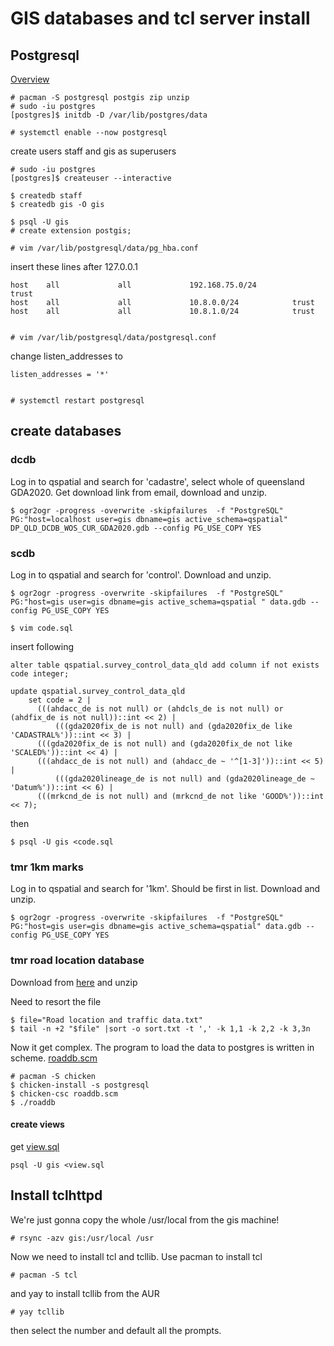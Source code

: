 [modeline]: # ( vim: set ft=markdown sts=4 sw=4 et : )

# GIS databases and tcl server install


## Postgresql


[Overview](https://wiki.archlinux.org/title/PostgreSQL)

    # pacman -S postgresql postgis zip unzip
    # sudo -iu postgres
    [postgres]$ initdb -D /var/lib/postgres/data

    # systemctl enable --now postgresql

create users staff and gis as superusers

    # sudo -iu postgres
    [postgres]$ createuser --interactive

    $ createdb staff
    $ createdb gis -O gis

    $ psql -U gis
    # create extension postgis;

    # vim /var/lib/postgresql/data/pg_hba.conf

insert these lines after 127.0.0.1

    host    all             all             192.168.75.0/24            trust
    host    all             all             10.8.0.0/24            trust
    host    all             all             10.8.1.0/24            trust

    
    # vim /var/lib/postgresql/data/postgresql.conf

change listen_addresses to

    listen_addresses = '*'
    
    
    # systemctl restart postgresql

## create databases

### dcdb

Log in to qspatial and search for 'cadastre', select whole of queensland GDA2020. Get download link from email, download and unzip.

    $ ogr2ogr -progress -overwrite -skipfailures  -f "PostgreSQL" PG:"host=localhost user=gis dbname=gis active_schema=qspatial" DP_QLD_DCDB_WOS_CUR_GDA2020.gdb --config PG_USE_COPY YES

### scdb

Log in to qspatial and search for 'control'.  Download and unzip.

    $ ogr2ogr -progress -overwrite -skipfailures  -f "PostgreSQL" PG:"host=gis user=gis dbname=gis active_schema=qspatial " data.gdb --config PG_USE_COPY YES 

    $ vim code.sql

insert following

    alter table qspatial.survey_control_data_qld add column if not exists code integer;

    update qspatial.survey_control_data_qld
        set code = 2 |
	      (((ahdacc_de is not null) or (ahdcls_de is not null) or (ahdfix_de is not null))::int << 2) |
              (((gda2020fix_de is not null) and (gda2020fix_de like 'CADASTRAL%'))::int << 3) |
	      (((gda2020fix_de is not null) and (gda2020fix_de not like 'SCALED%'))::int << 4) |
	      (((ahdacc_de is not null) and (ahdacc_de ~ '^[1-3]'))::int << 5) |
              (((gda2020lineage_de is not null) and (gda2020lineage_de ~ 'Datum%'))::int << 6) |
	      (((mrkcnd_de is not null) and (mrkcnd_de not like 'GOOD%'))::int << 7);

then

    $ psql -U gis <code.sql

### tmr 1km marks


Log in to qspatial and search for '1km'. Should be first in list.  Download and unzip.

    $ ogr2ogr -progress -overwrite -skipfailures  -f "PostgreSQL" PG:"host=gis user=gis dbname=gis active_schema=qspatial" data.gdb --config PG_USE_COPY YES


### tmr road location database

Download from [here](https://www.data.qld.gov.au/dataset/road-location-and-traffic-data/resource/daab3617-077f-450a-a1c0-57c26d8ba47c) and unzip

Need to resort the file

    $ file="Road location and traffic data.txt"
    $ tail -n +2 "$file" |sort -o sort.txt -t ',' -k 1,1 -k 2,2 -k 3,3n

Now it get complex.  The program to load the data to postgres is written in scheme. [roaddb.scm](https://github.com/pdean/logs/blob/main/roaddb.scm)

    # pacman -S chicken
    $ chicken-install -s postgresql
    $ chicken-csc roaddb.scm
    $ ./roaddb

#### create views

get [view.sql](https://github.com/pdean/logs/blob/main/view.sql)

    psql -U gis <view.sql

    

## Install tclhttpd

We're just gonna copy the whole /usr/local from the gis machine!

    # rsync -azv gis:/usr/local /usr

Now we need to install tcl and tcllib.  Use pacman to install tcl

    # pacman -S tcl

and yay to install tcllib from the AUR

    # yay tcllib

then select the number and default all the prompts.
